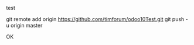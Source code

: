 test

git remote add origin https://github.com/timforum/odoo10Test.git
git push -u origin master

OK